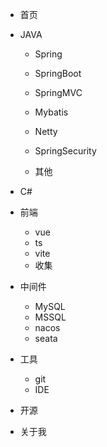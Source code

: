 * 首页

* JAVA

  * Spring

  * SpringBoot
  * SpringMVC
  * Mybatis
  * Netty
  * SpringSecurity
  * 其他

* C#

* 前端

  * vue
  * ts
  * vite
  * 收集

* 中间件

  * MySQL
  * MSSQL
  * nacos
  * seata

* 工具

  * git
  * IDE

* 开源

* 关于我
